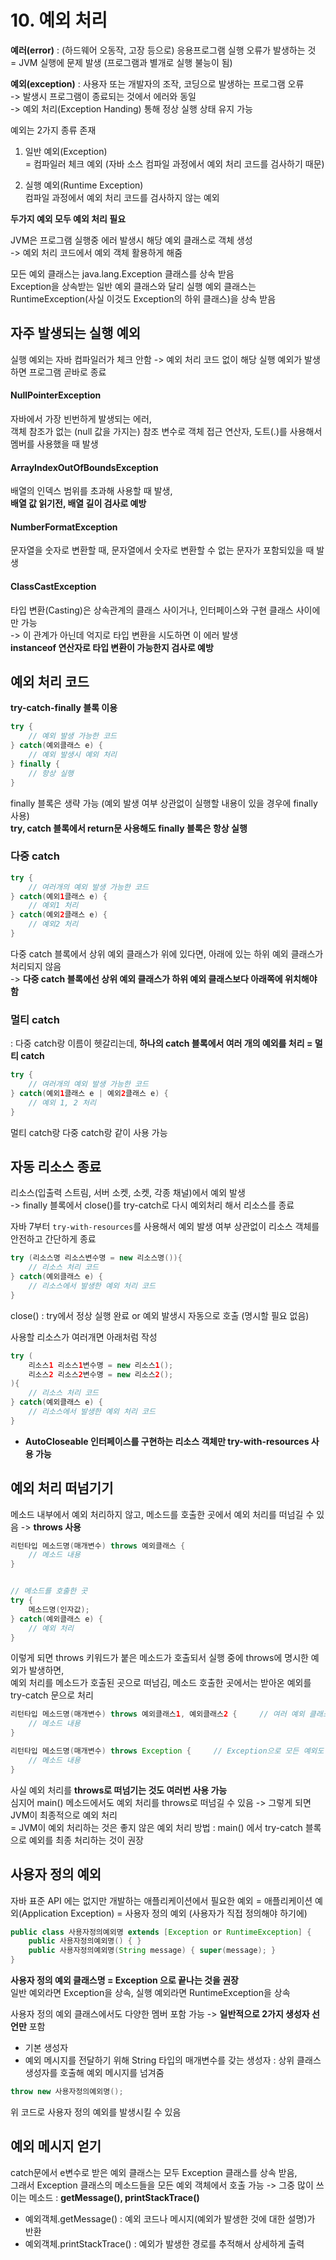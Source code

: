 # 10. 예외 처리

**예러(error)** : (하드웨어 오동작, 고장 등으로) 응용프로그램 실행 오류가 발생하는 것  
= JVM 실행에 문제 발생 (프로그램과 별개로 실행 불능이 됨)

**예외(exception)** : 사용자 또는 개발자의 조작, 코딩으로 발생하는 프로그램 오류  
-> 발생시 프로그램이 종료되는 것에서 에러와 동일  
-> 예외 처리(Exception Handing) 통해 정상 실행 상태 유지 가능

예외는 2가지 종류 존재

1. 일반 예외(Exception)    
    = 컴파일러 체크 예외 (자바 소스 컴파일 과정에서 예외 처리 코드를 검사하기 때문)  

2. 실행 예외(Runtime Exception)   
    컴파일 과정에서 예외 처리 코드를 검사하지 않는 예외

**두가지 예외 모두 예외 처리 필요**

JVM은 프로그램 실행중 에러 발생시 해당 예외 클래스로 객체 생성  
-> 예외 처리 코드에서 예외 객체 활용하게 해줌 

모든 예외 클래스는 java.lang.Exception 클래스를 상속 받음  
Exception을 상속받는 일반 예외 클래스와 달리 실행 예외 클래스는 RuntimeException(사실 이것도 Exception의 하위 클래스)을 상속 받음 


## 자주 발생되는 실행 예외

실행 예외는 자바 컴파일러가 체크 안함 -> 예외 처리 코드 없이 해당 실행 예외가 발생하면 프로그램 곧바로 종료  

#### NullPointerException

자바에서 가장 빈번하게 발생되는 에러,  
객체 참조가 없는 (null 값을 가지는) 참조 변수로 객체 접근 연산자, 도트(.)를 사용해서 멤버를 사용했을 때 발생

#### ArrayIndexOutOfBoundsException

배열의 인덱스 범위를 초과해 사용할 때 발생,  
**배열 값 읽기전, 배열 길이 검사로 예방**

#### NumberFormatException

문자열을 숫자로 변환할 때, 문자열에서 숫자로 변환할 수 없는 문자가 포함되있을 때 발생

#### ClassCastException

타입 변환(Casting)은 상속관계의 클래스 사이거나, 인터페이스와 구현 클래스 사이에만 가능  
-> 이 관계가 아닌데 억지로 타입 변환을 시도하면 이 에러 발생   
**instanceof 연산자로 타입 변환이 가능한지 검사로 예방**


## 예외 처리 코드

**try-catch-finally 블록 이용**  
```java
try {
    // 예외 발생 가능한 코드
} catch(예외클래스 e) {
    // 예외 발생시 예외 처리
} finally {
    // 항상 실행
}
```
finally 블록은 생략 가능 (예외 발생 여부 상관없이 실행할 내용이 있을 경우에 finally 사용)  
**try, catch 블록에서 return문 사용해도 finally 블록은 항상 실행**  


### 다중 catch

```java
try {
    // 여러개의 예외 발생 가능한 코드
} catch(예외1클래스 e) {
    // 예외1 처리
} catch(예외2클래스 e) {
    // 예외2 처리
} 
```
다중 catch 블록에서 상위 예외 클래스가 위에 있다면, 아래에 있는 하위 예외 클래스가 처리되지 않음  
-> **다중 catch 블록에선 상위 예외 클래스가 하위 예외 클래스보다 아래쪽에 위치해야 함**

### 멀티 catch
: 다중 catch랑 이름이 헷갈리는데, **하나의 catch 블록에서 여러 개의 예외를 처리 = 멀티 catch**

```java
try {
    // 여러개의 예외 발생 가능한 코드
} catch(예외1클래스 e | 예외2클래스 e) {
    // 예외 1, 2 처리
}
```
멀티 catch랑 다중 catch랑 같이 사용 가능


## 자동 리소스 종료 
리소스(입출력 스트림, 서버 소켓, 소켓, 각종 채널)에서 예외 발생  
-> finally 블록에서 close()를 try-catch로 다시 예외처리 해서 리소스를 종료

자바 7부터 ```try-with-resources```를 사용해서 예외 발생 여부 상관없이 리소스 객체를 안전하고 간단하게 종료
```java
try (리소스명 리소스변수명 = new 리소스명()){
    // 리소스 처리 코드
} catch(예외클래스 e) {
    // 리소스에서 발생한 예외 처리 코드
}
```
close() : try에서 정상 실행 완료 or 예외 발생시 자동으로 호출 (명시할 필요 없음)

사용할 리소스가 여러개면 아래처럼 작성
```java
try (
    리소스1 리소스1변수명 = new 리소스1();
    리소스2 리소스2변수명 = new 리소스2();
){
    // 리소스 처리 코드
} catch(예외클래스 e) {
    // 리소스에서 발생한 예외 처리 코드
}
```

- **AutoCloseable 인터페이스를 구현하는 리소스 객체만 try-with-resources 사용 가능**


## 예외 처리 떠넘기기

메소드 내부에서 예외 처리하지 않고, 메소드를 호출한 곳에서 예외 처리를 떠넘길 수 있음 -> **throws 사용**

```java
리턴타입 메소드명(매개변수) throws 예외클래스 {
    // 메소드 내용
}


// 메소드를 호출한 곳
try {
    메소드명(인자값); 
} catch(예외클래스 e) {
    // 예외 처리
}
``` 
이렇게 되면 throws 키워드가 붙은 메소드가 호출되서 실행 중에 throws에 명시한 예외가 발생하면,  
예외 처리를 메소드가 호출된 곳으로 떠넘김, 메소드 호출한 곳에서는 받아온 예외를 try-catch 문으로 처리

```java
리턴타입 메소드명(매개변수) throws 예외클래스1, 예외클래스2 {     // 여러 예외 클래스도 가능
    // 메소드 내용
}

리턴타입 메소드명(매개변수) throws Exception {     // Exception으로 모든 예외도 가능
    // 메소드 내용
}
``` 
사실 예외 처리를 **throws로 떠넘기는 것도 여러번 사용 가능**  
심지어 main() 메소드에서도 예외 처리를 throws로 떠넘길 수 있음 -> 그렇게 되면 JVM이 최종적으로 예외 처리  
= JVM이 예외 처리하는 것은 좋지 않은 예외 처리 방법 : main() 에서 try-catch 블록으로 예외를 최종 처리하는 것이 권장


## 사용자 정의 예외

자바 표준 API 에는 없지만 개발하는 애플리케이션에서 필요한 예외 = 애플리케이션 예외(Application Exception) = 사용자 정의 예외 (사용자가 직접 정의해야 하기에)

```java
public class 사용자정의예외명 extends [Exception or RuntimeException] {
    public 사용자정의예외명() { }
    public 사용자정의예외명(String message) { super(message); }
}
```
**사용자 정의 예외 클래스명 = Exception 으로 끝나는 것을 권장**  
일반 예외라면 Exception을 상속, 실행 예외라면 RuntimeException을 상속  

사용자 정의 예외 클래스에서도 다양한 멤버 포함 가능 -> **일반적으로 2가지 생성자 선언만** 포함
- 기본 생성자 
- 예외 메시지를 전달하기 위해 String 타입의 매개변수를 갖는 생성자 : 상위 클래스 생성자를 호출해 예외 메시지를 넘겨줌  

```java
throw new 사용자정의예외명();
```
위 코드로 사용자 정의 예외를 발생시킬 수 있음


## 예외 메시지 얻기

catch문에서 e변수로 받은 예외 클래스는 모두 Exception 클래스를 상속 받음,  
그래서 Exception 클래스의 메소드들을 모든 예외 객체에서 호출 가능 -> 그중 많이 쓰이는 메소드 : **getMessage(), printStackTrace()**

- 예외객체.getMessage() : 예외 코드나 메시지(예외가 발생한 것에 대한 설명)가 반환
- 예외객체.printStackTrace() : 예외가 발생한 경로를 추적해서 상세하게 출력
